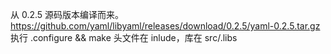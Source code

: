 从 0.2.5 源码版本编译而来。
https://github.com/yaml/libyaml/releases/download/0.2.5/yaml-0.2.5.tar.gz
执行 .configure && make
头文件在 inlude，库在 src/.libs 
